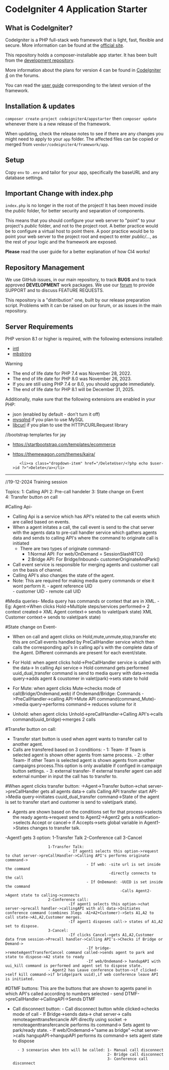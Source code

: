 # CodeIgniter 4 Application Starter

## What is CodeIgniter?

CodeIgniter is a PHP full-stack web framework that is light, fast, flexible and secure.
More information can be found at the [official site](https://codeigniter.com).

This repository holds a composer-installable app starter.
It has been built from the
[development repository](https://github.com/codeigniter4/CodeIgniter4).

More information about the plans for version 4 can be found in [CodeIgniter 4](https://forum.codeigniter.com/forumdisplay.php?fid=28) on the forums.

You can read the [user guide](https://codeigniter.com/user_guide/)
corresponding to the latest version of the framework.

## Installation & updates

`composer create-project codeigniter4/appstarter` then `composer update` whenever
there is a new release of the framework.

When updating, check the release notes to see if there are any changes you might need to apply
to your `app` folder. The affected files can be copied or merged from
`vendor/codeigniter4/framework/app`.

## Setup

Copy `env` to `.env` and tailor for your app, specifically the baseURL
and any database settings.

## Important Change with index.php

`index.php` is no longer in the root of the project! It has been moved inside the *public* folder,
for better security and separation of components.

This means that you should configure your web server to "point" to your project's *public* folder, and
not to the project root. A better practice would be to configure a virtual host to point there. A poor practice would be to point your web server to the project root and expect to enter *public/...*, as the rest of your logic and the
framework are exposed.

**Please** read the user guide for a better explanation of how CI4 works!

## Repository Management

We use GitHub issues, in our main repository, to track **BUGS** and to track approved **DEVELOPMENT** work packages.
We use our [forum](http://forum.codeigniter.com) to provide SUPPORT and to discuss
FEATURE REQUESTS.

This repository is a "distribution" one, built by our release preparation script.
Problems with it can be raised on our forum, or as issues in the main repository.

## Server Requirements

PHP version 8.1 or higher is required, with the following extensions installed:

- [intl](http://php.net/manual/en/intl.requirements.php)
- [mbstring](http://php.net/manual/en/mbstring.installation.php)

> [!WARNING]
> - The end of life date for PHP 7.4 was November 28, 2022.
> - The end of life date for PHP 8.0 was November 26, 2023.
> - If you are still using PHP 7.4 or 8.0, you should upgrade immediately.
> - The end of life date for PHP 8.1 will be December 31, 2025.

Additionally, make sure that the following extensions are enabled in your PHP:

- json (enabled by default - don't turn it off)
- [mysqlnd](http://php.net/manual/en/mysqlnd.install.php) if you plan to use MySQL
- [libcurl](http://php.net/manual/en/curl.requirements.php) if you plan to use the HTTP\CURLRequest library



//bootstrap templartes for jay
- https://startbootstrap.com/templates/ecommerce
- https://themewagon.com/themes/kaira/

         <li><a class="dropdown-item" href="/DeleteUser/<?php echo $user->id ?>">Delete</a></li>


----------------------------------------
//19-12-2024 Training session 

Topics: 
1: Calling API
2: Pre-call handeler 
3: State change on Event  
4: Transfer button on call



#Calling Api-
- Calling Api is a service which has API's related to the call events which are called based on events.
- When a agent initates a call, the call event is send to the chat server with the agents data to pre-call handler service which gathers agents data and sends to calling API's where the command to originate call is initiated 
    - There are two types of originate command- 
        - 1:Normal API: For web/OnDemand = SessionSlashRTC() 
        - 2:Bridge API: For Bridge/Inbound= customerOriginateAndPark()
- Call event service is responsible for merging agents and customer call on the basis of channel.
- Calling API's also changes the state of the agent.
- Note: This are required for making media query commands or else it wont perform it.
        - agent reference UID   
        - customer UID
        - remote call UID 

        
#Media queries- Media query has commands or context that are in XML.
                - Eg: Agent->When clicks Hold->Multiple steps/services performed-> 2 context created->
                      XML Agent context-> sends to valet(park state)
                      XML Customer context-> sends to valet(park state)

#State change on Event- 
- When on call and agent clicks on Hold,mute,unmute,stop,transfer etc this are onCall events handled by PreCallHandler service  which then calls the corresponding api's in calling api's with the complete data of the Agent. Different commands are present for each event/state.
- For Hold: 
     when agent clicks hold->PreCallHandler service is called with the data-> In calling Api service-> Hold command gets performed uuid_dual_transfer command is send to media query with data->media query->adds agent & coustomer in valet(park)->sets state to hold

- For Mute: 
     when agent clicks Mute->checks mode of call(Bridge/Ondemand,web)
     if Ondemand/Bridge: Commands ->PreCallHandler->calling API->Mute API command(command_Mute)->media query->performs command-> reduces volume for it

- Unhold:
    when agent clicks Unhold->preCallHandler->Calling API's->calls command(uuid_bridge)->merges 2 calls

#Transfer button on call:
- Transfer start button is used when agent wants to transfer call to another agent.
- Calls are transfered based on 3 conditions:
        - 1: Team- If Team is selected agent is shown other agents from same process.
        - 2: other Team- If other Team is selected agent is shown agents from another campaigns process.This option is only available if configed in campaign button settings. 
        - 3: external transfer- If external transfer agent can add external number in input the call has to transfer to. 
        
#When agent clicks transfer button:
->Agent->Transfer button->chat server->preCallHandler gets all agents data-> calls Calling API transfer start API->Media query->initiates cuuid_dual_transfer command->State of the agent is set to transfer start and customer is send to valet(park state).

- Agents are shown based on the conditions set for that process->selects the ready agents->request send to Agent2->Agent2 gets a notification->selects Accept or cancel-> if Accepts->sets global variable in Agent1->States changes to transfer talk.

-Agent1 gets 3 option: 1-Transfer Talk 
                       2-Conference call
                       3-Cancel

                       1-Transfer Talk: 
                                - If agent1 selects this option->request to chat server->preCallHandler->Calling API's performs originate commnand->
                                        - If web: -site url is set inside the command
                                                  -directly connects to the call
                                        - If OnDemand: -UUID is set inside the command
                                                       -Calls Agent2->Agent state to calling->connects
                       2-Conference call:
                                -If agent1 selects this option->chat server->precall handler->callingAPI with all data->Initiates conference command (combines 3legs -A1+A2+Customer)->Sets A1,A2 to call state->A1,A2,Customer merges.
                                -If agent1 disposes call-> states of A1,A2 set to dispose.
                       3-Cancel: 
                                -If clicks Cancel->gets A1,A2,Customer data from session->Precall handler->Calling API's->Checks if Bridge or Demand->
                                        -If bridge->remoteAgentTransferCancel command called->sends agent to park and state to dispose->A2 state to ready
                                        -If web/Ondemand-> handupAPI with uui_kill command is performed and agent set to dispose state.
                       - Agent2 has Leave conference button->if clicked->self kill command->if bridge(park uuid),if web conference leave API is initiated.



#DTMF buttons: This are the buttons that are shown to agents panel in which API's called according to numbers selected
                - send DTMF->preCallHandler->CallingAPI->Sends DTMF


- Call disconnect button: 
                  - Call disconnect button while clicked->checks mode of call
                  - If Bridge->sends data-> chat server-> calls remoteagenttransfercancle API directly using socket -> remoteagenttransfercancle performs its command-> Sets agent to park/ready state.
                  - If web/Ondemand->"same as bridge"->chat server->calls hangupAPI->hangupAPI performs its command-> sets agent state to dispose 

        - 3 scenearios when btn will be called: 1- Manual call disconnect
                                                2- Bridge call disconnect
                                                3- Conference call disconnect 
